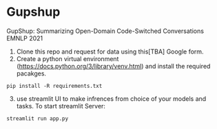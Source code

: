 # Gupshup
GupShup: Summarizing Open-Domain Code-Switched Conversations EMNLP 2021
1. Clone this repo and request for data using this[TBA] Google form. 
2. Create a python virtual environment (https://docs.python.org/3/library/venv.html) and install the required pacakges.
```
pip install -R requirements.txt
```
3. use streamlit UI to make infrences from choice of your models and tasks. To start streamlit Server:
```
streamlit run app.py
```
